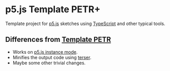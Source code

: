 # p5.js Template PETR+

Template project for [p5.js](https://p5js.org/) sketches using [TypeScript](https://www.typescriptlang.org/) and other typical tools.


## Differences from [Template PETR](https://github.com/fal-works/p5js-template-petr)

- Works on [p5.js instance mode](https://github.com/processing/p5.js/wiki/Global-and-instance-mode).
- Minifies the output code using [terser](https://terser.org/).
- Maybe some other trivial changes.
